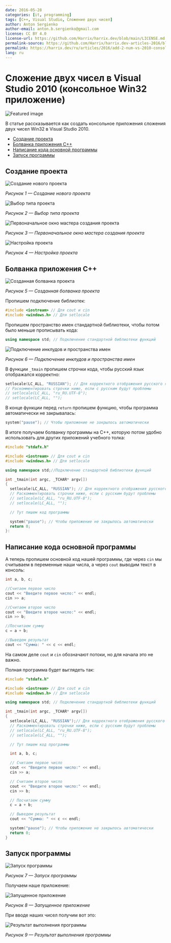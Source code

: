 ```yaml
---
date: 2016-05-28
categories: [it, programming]
tags: [C++, Visual Studio, Сложение двух чисел]
author: Anton Sergienko
author-email: anton.b.sergienko@gmail.com
license: CC BY 4.0
license-url: https://github.com/Harrix/harrix.dev/blob/main/LICENSE.md
permalink-source: https://github.com/Harrix/harrix.dev-articles-2016/blob/main/add-2-num-vs-2010-console/add-2-num-vs-2010-console.md
permalink: https://harrix.dev/ru/articles/2016/add-2-num-vs-2010-console/
lang: ru
---
```


# Сложение двух чисел в Visual Studio 2010 (консольное Win32 приложение)

![Featured image](featured-image.svg)

В статье рассказывается как создать консольное приложения сложения двух чисел Win32 в Visual Studio 2010.

- [Создание проекта](#создание-проекта)
- [Болванка приложения C++](#болванка-приложения-c)
- [Написание кода основной программы](#написание-кода-основной-программы)
- [Запуск программы](#запуск-программы)

## Создание проекта

![Создание нового проекта](img/new-project_01.png)

_Рисунок 1 — Создание нового проекта_

![Выбор типа проекта](img/new-project_02.png)

_Рисунок 2 — Выбор типа проекта_

![Первоначальное окно мастера создания проекта](img/new-project_03.png)

_Рисунок 3 — Первоначальное окно мастера создания проекта_

![Настройка проекта](img/new-project_04.png)

_Рисунок 4 — Настройка проекта_

## Болванка приложения C++

![Созданная болванка проекта](img/new-project_05.png)

_Рисунок 5 — Созданная болванка проекта_

Пропишем подключение библиотек:

```cpp
#include <iostream> // Для cout и cin
#include <windows.h> // Для setlocale
```

Пропишем пространство имен стандартной библиотеки, чтобы потом было меньше прописывать кода:

```cpp
using namespace std; // Подключение стандартной библиотеки функций
```

![Подключение инклудов и пространства имен](img/cpp.png)

_Рисунок 6 — Подключение инклудов и пространства имен_

В функции `_tmain` пропишем строчки кода, чтобы русский язык отображался корректно:

```cpp
setlocale(LC_ALL, "RUSSIAN"); // Для корректного отображения русского языка
// Раскомментировать строчки ниже, если с русским будут проблемы
// setlocale(LC_ALL, "ru_RU.UTF-8");
// setlocale(LC_ALL, "");
```

В конце функции перед `return` пропишем функцию, чтобы программа автоматически не закрывалась:

```cpp
system("pause"); // Чтобы приложение не закрылось автоматически
```

В итоге получаем болванку программы на C++, которую потом удобно использовать для других приложений учебного толка:

```cpp
#include "stdafx.h"

#include <iostream> // Для cout и cin
#include <windows.h> // Для setlocale

using namespace std;//Подключение стандартной библиотеки функций

int _tmain(int argc, _TCHAR* argv[])
{
  setlocale(LC_ALL, "RUSSIAN"); // Для корректного отображения русского языка
  // Раскомментировать строчки ниже, если с русским будут проблемы
  // setlocale(LC_ALL, "ru_RU.UTF-8");
  // setlocale(LC_ALL, "");

  // Тут пишем код программы

  system("pause"); // Чтобы приложение не закрылось автоматически
  return 0;
}:

```

## Написание кода основной программы

А теперь пропишем основной код нашей программы, где через `cin` мы считываем в переменные наши числа, а через `cout` выводим текст в консоль:

```cpp
int a, b, c;

//Считаем первое число
cout << "Введите первое число:" << endl;
cin >> a;

//Считаем второе число
cout << "Введите второе число:" << endl;
cin >> b;

//Посчитаем сумму
c = a + b;

//Выведем результат
cout << "Сумма: " << c << endl;
```

На самом деле `cout` и `cin` обозначают потоки, но для начала это не важно.

Полная программа будет выглядеть так:

```cpp
#include "stdafx.h"

#include <iostream> // Для cout и cin
#include <windows.h> // Для setlocale

using namespace std; // Подключение стандартной библиотеки функций

int _tmain(int argc, _TCHAR* argv[])
{
  setlocale(LC_ALL, "RUSSIAN");// Для корректного отображения русского языка
  // Раскомментировать строчки ниже, если с русским будут проблемы
  // setlocale(LC_ALL, "ru_RU.UTF-8");
  // setlocale(LC_ALL, "");

  // Тут пишем код программы

  int a, b, c;

  // Считаем первое число
  cout << "Введите первое число:" << endl;
  cin >> a;

  // Считаем второе число
  cout << "Введите второе число:" << endl;
  cin >> b;

  // Посчитаем сумму
  c = a + b;

  // Выведем результат
  cout << "Сумма: " << c << endl;

  system("pause"); // Чтобы приложение не закрылось автоматически
  return 0;
}
```

## Запуск программы

![Запуск программы](img/run.png)

_Рисунок 7 — Запуск программы_

Получаем наше приложение:

![Запущенное приложение](img/result_01.png)

_Рисунок 8 — Запущенное приложение_

При вводе наших чисел получим вот это:

![Результат выполнения программы](img/result_02.png)

_Рисунок 9 — Результат выполнения программы_
